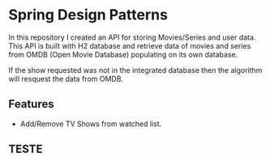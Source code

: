 # Spring Design Patterns

In this repository I created an API for storing Movies/Series and user data.
This API is built with H2 database and retrieve data of movies and series from OMDB (Open Movie Database) populating on its own database.

If the show requested was not in the integrated database then the algorithm will resquest the data from OMDB.

## Features

- Add/Remove TV Shows from watched list.

## TESTE